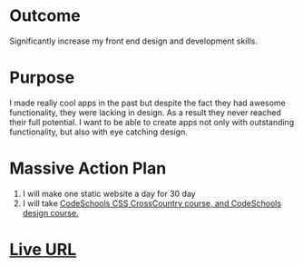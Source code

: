 <h1>Outcome</h1>
Significantly increase my front end design and development skills.

<h1>Purpose</h1>
I made really cool apps in the past but despite the fact they had awesome
functionality, they were lacking in design. As a result they never reached their
full potential. I want to be able to create apps not
only with outstanding functionality, but also with eye catching
design.

<h1>Massive Action Plan</h1>
<ol>
  <li>I will make one static website a day for 30 day</li>

  <li>I will take <a
href="https://www.codeschool.com/paths/html-css">CodeSchools CSS CrossCountry
course, and CodeSchools design course.</a></li>
</ol>

<h1><a href="https://thirtywebsitesthirtydays.herokuapp.com/">Live URL</a></h1>

